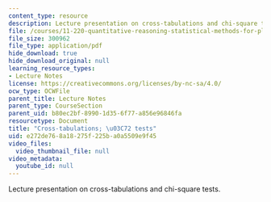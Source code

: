 ```yaml
---
content_type: resource
description: Lecture presentation on cross-tabulations and chi-square tests.
file: /courses/11-220-quantitative-reasoning-statistical-methods-for-planners-i-spring-2009/e272de768a18275f225ba0a5509e9f45_MIT11_220s09_lec14.pdf
file_size: 300962
file_type: application/pdf
hide_download: true
hide_download_original: null
learning_resource_types:
- Lecture Notes
license: https://creativecommons.org/licenses/by-nc-sa/4.0/
ocw_type: OCWFile
parent_title: Lecture Notes
parent_type: CourseSection
parent_uid: b80ec2bf-8990-1d35-6f77-a856e96846fa
resourcetype: Document
title: "Cross-tabulations; \u03C72 tests"
uid: e272de76-8a18-275f-225b-a0a5509e9f45
video_files:
  video_thumbnail_file: null
video_metadata:
  youtube_id: null
---
```

Lecture presentation on cross-tabulations and chi-square tests.